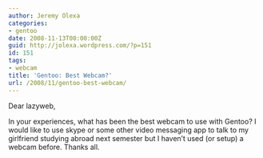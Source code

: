 ```yaml
---
author: Jeremy Olexa
categories:
- gentoo
date: 2008-11-13T00:00:00Z
guid: http://jolexa.wordpress.com/?p=151
id: 151
tags:
- webcam
title: 'Gentoo: Best Webcam?'
url: /2008/11/gentoo-best-webcam/
---
```


Dear lazyweb,

In your experiences, what has been the best webcam to use with Gentoo? I would like to use skype or some other video messaging app to talk to my girlfriend studying abroad next semester but I haven&#8217;t used (or setup) a webcam before. Thanks all.
